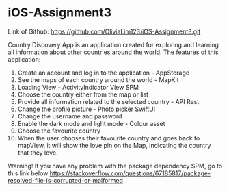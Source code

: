 # iOS-Assignment3

 Link of Github:
 https://github.com/OliviaLim123/iOS-Assignment3.git 

 Country Discovery App is an application created for exploring and learning all information about other countries around the world. 
 The features of this application:
 1. Create an account and log in to the application - AppStorage
 2. See the maps of each country around the world - MapKit
 3. Loading View - ActivityIndicator View SPM
 4. Choose the country either from the map or list
 5. Provide all information related to the selected country - API Rest
 6. Change the profile picture - Photo picker SwiftUI
 7. Change the username and password
 8. Enable the dark mode and light mode - Colour asset
 9. Choose the favourite country
 10. When the user chooses their favourite country and goes back to mapView, it will show the love pin on the Map, indicating the country that they love.


 Warning!
 If you have any problem with the package dependency SPM, go to this link below
 https://stackoverflow.com/questions/67185817/package-resolved-file-is-corrupted-or-malformed 
 
 
